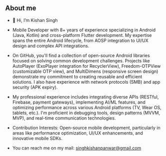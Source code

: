 ## About me

- 👋 Hi, I’m Kishan Singh
  
- Mobile Developer with 8+ years of experience specializing in Android (Java, Kotlin) and cross-platform Flutter development. My expertise spans the entire Android lifecycle, from AOSP integration to UI/UX design and complex API integrations.

- On GitHub, you'll find a collection of open-source Android libraries focused on solving common development challenges. Projects like AutoPlayer (ExoPlayer integration for RecyclerView), Freedom-OTPView (customizable OTP view), and MultiDimens (responsive screen design) demonstrate my commitment to creating reusable and efficient solutions. I also have experience with network protocols (SMB) and app security (APK expiry).

- My professional experience includes integrating diverse APIs (RESTful, Firebase, payment gateways), implementing AI/ML features, and optimizing performance across various Android platforms (TV, Wear OS, tablets, etc.). I'm proficient in debugging tools, design patterns (MVVM, MVP), and real-time communication technologies.

- Contribution Interests: Open-source mobile development, particularly in areas like performance optimization, UI/UX enhancements, and innovative mobile SDKs.

- You can reach me on my mail: singhkishanpanwar@gmail.com
  
<br>
